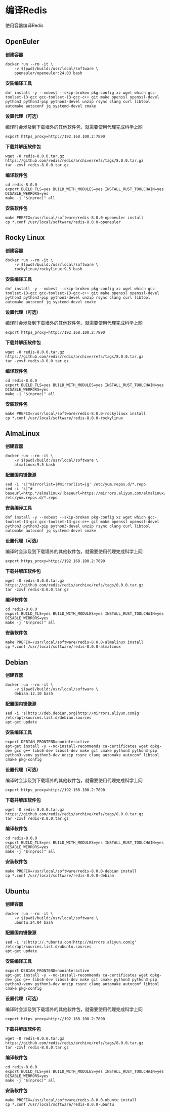 # 编译Redis

使用容器编译Redis



## OpenEuler

**创建容器**

```
docker run --rm -it \
    -v $(pwd)/build:/usr/local/software \
    openeuler/openeuler:24.03 bash
```

**安装编译工具**

```
dnf install -y --nobest --skip-broken pkg-config xz wget which gcc-toolset-13-gcc gcc-toolset-13-gcc-c++ git make openssl openssl-devel python3 python3-pip python3-devel unzip rsync clang curl libtool automake autoconf jq systemd-devel cmake
```

**设置代理（可选）**

编译时会涉及到下载墙外的其他软件包，就需要使用代理完成科学上网

```
export https_proxy=http://192.168.100.2:7890
```

**下载并解压软件包**

```
wget -O redis-8.0.0.tar.gz https://github.com/redis/redis/archive/refs/tags/8.0.0.tar.gz
tar -zxvf redis-8.0.0.tar.gz
```

**编译软件包**

```
cd redis-8.0.0
export BUILD_TLS=yes BUILD_WITH_MODULES=yes INSTALL_RUST_TOOLCHAIN=yes DISABLE_WERRORS=yes
make -j "$(nproc)" all
```

**安装软件包**

```
make PREFIX=/usr/local/software/redis-8.0.0-openeuler install
cp *.conf /usr/local/software/redis-8.0.0-openeuler
```



## Rocky Linux

**创建容器**

```
docker run --rm -it \
    -v $(pwd)/build:/usr/local/software \
    rockylinux/rockylinux:9.5 bash
```

**安装编译工具**

```
dnf install -y --nobest --skip-broken pkg-config xz wget which gcc-toolset-13-gcc gcc-toolset-13-gcc-c++ git make openssl openssl-devel python3 python3-pip python3-devel unzip rsync clang curl libtool automake autoconf jq systemd-devel cmake
```

**设置代理（可选）**

编译时会涉及到下载墙外的其他软件包，就需要使用代理完成科学上网

```
export https_proxy=http://192.168.100.2:7890
```

**下载并解压软件包**

```
wget -O redis-8.0.0.tar.gz https://github.com/redis/redis/archive/refs/tags/8.0.0.tar.gz
tar -zxvf redis-8.0.0.tar.gz
```

**编译软件包**

```
cd redis-8.0.0
export BUILD_TLS=yes BUILD_WITH_MODULES=yes INSTALL_RUST_TOOLCHAIN=yes DISABLE_WERRORS=yes
make -j "$(nproc)" all
```

**安装软件包**

```
make PREFIX=/usr/local/software/redis-8.0.0-rockylinux install
cp *.conf /usr/local/software/redis-8.0.0-rockylinux
```



## AlmaLinux

**创建容器**

```
docker run --rm -it \
    -v $(pwd)/build:/usr/local/software \
    almalinux:9.5 bash
```

**配置国内镜像源**

```
sed -i 's|^mirrorlist=|#mirrorlist=|g' /etc/yum.repos.d/*.repo
sed -i 's|^# baseurl=http.*/almalinux/|baseurl=https://mirrors.aliyun.com/almalinux/|g' /etc/yum.repos.d/*.repo
```

**安装编译工具**

```
dnf install -y --nobest --skip-broken pkg-config xz wget which gcc-toolset-13-gcc gcc-toolset-13-gcc-c++ git make openssl openssl-devel python3 python3-pip python3-devel unzip rsync clang curl libtool automake autoconf jq systemd-devel cmake
```

**设置代理（可选）**

编译时会涉及到下载墙外的其他软件包，就需要使用代理完成科学上网

```
export https_proxy=http://192.168.100.2:7890
```

**下载并解压软件包**

```
wget -O redis-8.0.0.tar.gz https://github.com/redis/redis/archive/refs/tags/8.0.0.tar.gz
tar -zxvf redis-8.0.0.tar.gz
```

**编译软件包**

```
cd redis-8.0.0
export BUILD_TLS=yes BUILD_WITH_MODULES=yes INSTALL_RUST_TOOLCHAIN=yes DISABLE_WERRORS=yes
make -j "$(nproc)" all
```

**安装软件包**

```
make PREFIX=/usr/local/software/redis-8.0.0-almalinux install
cp *.conf /usr/local/software/redis-8.0.0-almalinux
```



## Debian

**创建容器**

```
docker run --rm -it \
    -v $(pwd)/build:/usr/local/software \
    debian:12.10 bash
```

**配置国内镜像源**

```
sed -i 's|http://deb.debian.org|http://mirrors.aliyun.com|g' /etc/apt/sources.list.d/debian.sources
apt-get update
```

**安装编译工具**

```
export DEBIAN_FRONTEND=noninteractive
apt-get install -y --no-install-recommends ca-certificates wget dpkg-dev gcc g++ libc6-dev libssl-dev make git cmake python3 python3-pip python3-venv python3-dev unzip rsync clang automake autoconf libtool cmake pkg-config
```

**设置代理（可选）**

编译时会涉及到下载墙外的其他软件包，就需要使用代理完成科学上网

```
export https_proxy=http://192.168.100.2:7890
```

**下载并解压软件包**

```
wget -O redis-8.0.0.tar.gz https://github.com/redis/redis/archive/refs/tags/8.0.0.tar.gz
tar -zxvf redis-8.0.0.tar.gz
```

**编译软件包**

```
cd redis-8.0.0
export BUILD_TLS=yes BUILD_WITH_MODULES=yes INSTALL_RUST_TOOLCHAIN=yes DISABLE_WERRORS=yes
make -j "$(nproc)" all
```

**安装软件包**

```
make PREFIX=/usr/local/software/redis-8.0.0-debian install
cp *.conf /usr/local/software/redis-8.0.0-debian
```



## Ubuntu

**创建容器**

```
docker run --rm -it \
    -v $(pwd)/build:/usr/local/software \
    ubuntu:24.04 bash
```

**配置国内镜像源**

```
sed -i 's|http://.*ubuntu.com|http://mirrors.aliyun.com|g' /etc/apt/sources.list.d/ubuntu.sources
apt-get update
```

**安装编译工具**

```
export DEBIAN_FRONTEND=noninteractive
apt-get install -y --no-install-recommends ca-certificates wget dpkg-dev gcc g++ libc6-dev libssl-dev make git cmake python3 python3-pip python3-venv python3-dev unzip rsync clang automake autoconf libtool cmake pkg-config
```

**设置代理（可选）**

编译时会涉及到下载墙外的其他软件包，就需要使用代理完成科学上网

```
export https_proxy=http://192.168.100.2:7890
```

**下载并解压软件包**

```
wget -O redis-8.0.0.tar.gz https://github.com/redis/redis/archive/refs/tags/8.0.0.tar.gz
tar -zxvf redis-8.0.0.tar.gz
```

**编译软件包**

```
cd redis-8.0.0
export BUILD_TLS=yes BUILD_WITH_MODULES=yes INSTALL_RUST_TOOLCHAIN=yes DISABLE_WERRORS=yes
make -j "$(nproc)" all
```

**安装软件包**

```
make PREFIX=/usr/local/software/redis-8.0.0-ubuntu install
cp *.conf /usr/local/software/redis-8.0.0-ubuntu
```

